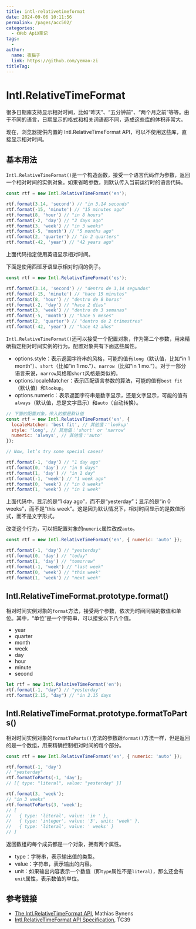 ```yaml
---
title: intl-relativetimeformat
date: 2024-09-06 10:11:56
permalink: /pages/acc502/
categories:
  - 《Web Api》笔记
tags:
  - 
author: 
  name: 夜猫子
  link: https://github.com/yemao-zi
titleTag: 
---
```

# Intl.RelativeTimeFormat

很多日期库支持显示相对时间，比如“昨天”、“五分钟前”、“两个月之前”等等。由于不同的语言，日期显示的格式和相关词语都不同，造成这些库的体积非常大。

现在，浏览器提供内置的 Intl.RelativeTimeFormat API，可以不使用这些库，直接显示相对时间。

<!-- more -->

## 基本用法

`Intl.RelativeTimeFormat()`是一个构造函数，接受一个语言代码作为参数，返回一个相对时间的实例对象。如果省略参数，则默认传入当前运行时的语言代码。

```javascript
const rtf = new Intl.RelativeTimeFormat('en');

rtf.format(3.14, 'second') // "in 3.14 seconds"
rtf.format(-15, 'minute') // "15 minutes ago"
rtf.format(8, 'hour') // "in 8 hours"
rtf.format(-2, 'day') // "2 days ago"
rtf.format(3, 'week') // "in 3 weeks"
rtf.format(-5, 'month') // "5 months ago"
rtf.format(2, 'quarter') // "in 2 quarters"
rtf.format(-42, 'year') // "42 years ago"
```

上面代码指定使用英语显示相对时间。

下面是使用西班牙语显示相对时间的例子。

```javascript
const rtf = new Intl.RelativeTimeFormat('es');

rtf.format(3.14, 'second') // "dentro de 3,14 segundos"
rtf.format(-15, 'minute') // "hace 15 minutos"
rtf.format(8, 'hour') // "dentro de 8 horas"
rtf.format(-2, 'day') // "hace 2 días"
rtf.format(3, 'week') // "dentro de 3 semanas"
rtf.format(-5, 'month') // "hace 5 meses"
rtf.format(2, 'quarter') // "dentro de 2 trimestres"
rtf.format(-42, 'year') // "hace 42 años"
```

`Intl.RelativeTimeFormat()`还可以接受一个配置对象，作为第二个参数，用来精确指定相对时间实例的行为。配置对象共有下面这些属性。

- options.style：表示返回字符串的风格，可能的值有`long`（默认值，比如“in 1 month”）、`short`（比如“in 1 mo.”）、`narrow`（比如“in 1 mo.”）。对于一部分语言来说，`narrow`风格和`short`风格是类似的。
- options.localeMatcher：表示匹配语言参数的算法，可能的值有`best fit`（默认值）和`lookup`。
- options.numeric：表示返回字符串是数字显示，还是文字显示，可能的值有`always`（默认值，总是文字显示）和`auto`（自动转换）。

```javascript
// 下面的配置对象，传入的都是默认值
const rtf = new Intl.RelativeTimeFormat('en', {
  localeMatcher: 'best fit', // 其他值：'lookup'
  style: 'long', // 其他值：'short' or 'narrow'
  numeric: 'always', // 其他值：'auto'
});

// Now, let’s try some special cases!

rtf.format(-1, 'day') // "1 day ago"
rtf.format(0, 'day') // "in 0 days"
rtf.format(1, 'day') // "in 1 day"
rtf.format(-1, 'week') // "1 week ago"
rtf.format(0, 'week') // "in 0 weeks"
rtf.format(1, 'week') // "in 1 week"
```

上面代码中，显示的是“1 day ago”，而不是“yesterday”；显示的是“in 0 weeks”，而不是“this week”。这是因为默认情况下，相对时间显示的是数值形式，而不是文字形式。

改变这个行为，可以把配置对象的`numeric`属性改成`auto`。

```javascript
const rtf = new Intl.RelativeTimeFormat('en', { numeric: 'auto' });

rtf.format(-1, 'day') // "yesterday"
rtf.format(0, 'day') // "today"
rtf.format(1, 'day') // "tomorrow"
rtf.format(-1, 'week') // "last week"
rtf.format(0, 'week') // "this week"
rtf.format(1, 'week') // "next week"
```

## Intl.RelativeTimeFormat.prototype.format()

相对时间实例对象的`format`方法，接受两个参数，依次为时间间隔的数值和单位。其中，“单位”是一个字符串，可以接受以下八个值。

- year
- quarter
- month
- week
- day
- hour
- minute
- second

```javascript
let rtf = new Intl.RelativeTimeFormat('en');
rtf.format(-1, "day") // "yesterday"
rtf.format(2.15, "day") // "in 2.15 days
```

## Intl.RelativeTimeFormat.prototype.formatToParts()

相对时间实例对象的`formatToParts()`方法的参数跟`format()`方法一样，但是返回的是一个数组，用来精确控制相对时间的每个部分。

```javascript
const rtf = new Intl.RelativeTimeFormat('en', { numeric: 'auto' });

rtf.format(-1, 'day') 
// "yesterday"
rtf.formatToParts(-1, 'day');
// [{ type: "literal", value: "yesterday" }]

rtf.format(3, 'week');
// "in 3 weeks"
rtf.formatToParts(3, 'week');
// [
//   { type: 'literal', value: 'in ' },
//   { type: 'integer', value: '3', unit: 'week' },
//   { type: 'literal', value: ' weeks' }
// ]
```

返回数组的每个成员都是一个对象，拥有两个属性。

- type：字符串，表示输出值的类型。
- value：字符串，表示输出的内容。
- unit：如果输出内容表示一个数值（即`type`属性不是`literal`），那么还会有`unit`属性，表示数值的单位。

## 参考链接

- [The Intl.RelativeTimeFormat API](https://developers.google.com/web/updates/2018/10/intl-relativetimeformat), Mathias Bynens
- [Intl.RelativeTimeFormat API Specification](https://github.com/tc39/proposal-intl-relative-time#api), TC39
